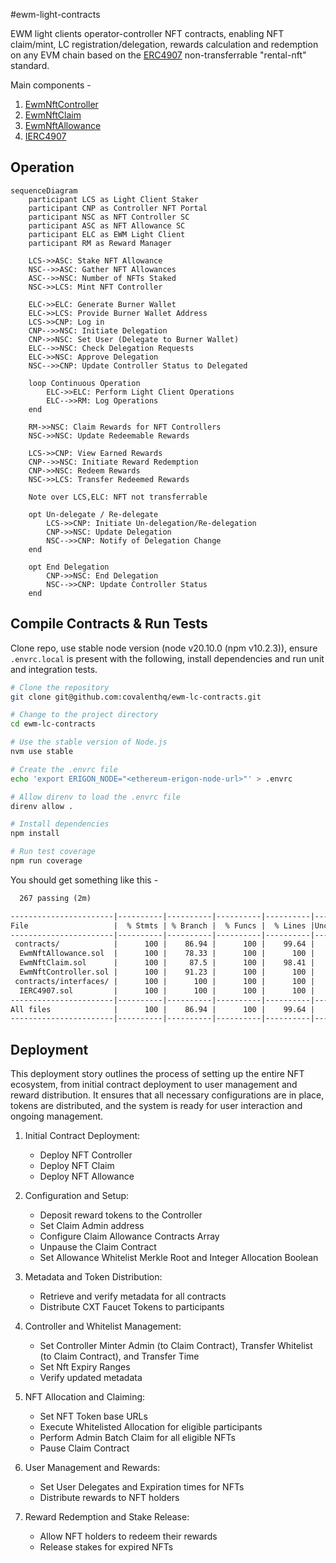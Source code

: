 #ewm-light-contracts

EWM light clients operator-controller NFT contracts, enabling NFT claim/mint, LC registration/delegation, rewards calculation and redemption on any EVM chain based on the [ERC4907](https://eips.ethereum.org/EIPS/eip-4907) non-transferrable "rental-nft" standard.

Main components -

1. [EwmNftController](./contracts/EwmNftController.sol)
1. [EwmNftClaim](./contracts/EwmNftClaim.sol)
1. [EwmNftAllowance](./contracts/EwmNftAllowance.sol)
1. [IERC4907](./contracts/IERC4907.sol)

## Operation

```mermaid
sequenceDiagram
    participant LCS as Light Client Staker
    participant CNP as Controller NFT Portal
    participant NSC as NFT Controller SC
    participant ASC as NFT Allowance SC
    participant ELC as EWM Light Client
    participant RM as Reward Manager

    LCS->>ASC: Stake NFT Allowance
    NSC-->>ASC: Gather NFT Allowances
    ASC-->>NSC: Number of NFTs Staked
    NSC->>LCS: Mint NFT Controller

    ELC->>ELC: Generate Burner Wallet
    ELC->>LCS: Provide Burner Wallet Address
    LCS->>CNP: Log in
    CNP-->>NSC: Initiate Delegation
    CNP->>NSC: Set User (Delegate to Burner Wallet)
    ELC-->>NSC: Check Delegation Requests
    ELC->>NSC: Approve Delegation
    NSC-->>CNP: Update Controller Status to Delegated

    loop Continuous Operation
        ELC->>ELC: Perform Light Client Operations
        ELC-->>RM: Log Operations
    end

    RM->>NSC: Claim Rewards for NFT Controllers
    NSC->>NSC: Update Redeemable Rewards

    LCS->>CNP: View Earned Rewards
    CNP-->>NSC: Initiate Reward Redemption
    CNP->>NSC: Redeem Rewards
    NSC->>LCS: Transfer Redeemed Rewards

    Note over LCS,ELC: NFT not transferrable

    opt Un-delegate / Re-delegate
        LCS->>CNP: Initiate Un-delegation/Re-delegation
        CNP->>NSC: Update Delegation
        NSC-->>CNP: Notify of Delegation Change
    end

    opt End Delegation
        CNP->>NSC: End Delegation
        NSC-->>CNP: Update Controller Status
    end
```

## Compile Contracts & Run Tests

Clone repo, use stable node version (node v20.10.0 (npm v10.2.3)), ensure `.envrc.local` is present with the following, install dependencies and run unit and integration tests.

```bash
# Clone the repository
git clone git@github.com:covalenthq/ewm-lc-contracts.git

# Change to the project directory
cd ewm-lc-contracts

# Use the stable version of Node.js
nvm use stable

# Create the .envrc file
echo 'export ERIGON_NODE="<ethereum-erigon-node-url>"' > .envrc

# Allow direnv to load the .envrc file
direnv allow .

# Install dependencies
npm install

# Run test coverage
npm run coverage
```

You should get something like this -

<!-- prettier-ignore-start -->
```markdown
  267 passing (2m)

-----------------------|----------|----------|----------|----------|----------------|
File                   |  % Stmts | % Branch |  % Funcs |  % Lines |Uncovered Lines |
-----------------------|----------|----------|----------|----------|----------------|
 contracts/            |      100 |    86.94 |      100 |    99.64 |                |
  EwmNftAllowance.sol  |      100 |    78.33 |      100 |      100 |                |
  EwmNftClaim.sol      |      100 |     87.5 |      100 |    98.41 |             74 |
  EwmNftController.sol |      100 |    91.23 |      100 |      100 |                |
 contracts/interfaces/ |      100 |      100 |      100 |      100 |                |
  IERC4907.sol         |      100 |      100 |      100 |      100 |                |
-----------------------|----------|----------|----------|----------|----------------|
All files              |      100 |    86.94 |      100 |    99.64 |                |
-----------------------|----------|----------|----------|----------|----------------|
```
<!-- prettier-ignore-end -->

## Deployment

This deployment story outlines the process of setting up the entire NFT ecosystem, from initial contract deployment to user management and reward distribution. It ensures that all necessary configurations are in place, tokens are distributed, and the system is ready for user interaction and ongoing management.

1. Initial Contract Deployment:

   - Deploy NFT Controller
   - Deploy NFT Claim
   - Deploy NFT Allowance

2. Configuration and Setup:

   - Deposit reward tokens to the Controller
   - Set Claim Admin address
   - Configure Claim Allowance Contracts Array
   - Unpause the Claim Contract
   - Set Allowance Whitelist Merkle Root and Integer Allocation Boolean

3. Metadata and Token Distribution:

   - Retrieve and verify metadata for all contracts
   - Distribute CXT Faucet Tokens to participants

4. Controller and Whitelist Management:

   - Set Controller Minter Admin (to Claim Contract), Transfer Whitelist (to Claim Contract), and Transfer Time
   - Set Nft Expiry Ranges
   - Verify updated metadata

5. NFT Allocation and Claiming:

   - Set NFT Token base URLs
   - Execute Whitelisted Allocation for eligible participants
   - Perform Admin Batch Claim for all eligible NFTs
   - Pause Claim Contract

6. User Management and Rewards:

   - Set User Delegates and Expiration times for NFTs
   - Distribute rewards to NFT holders

7. Reward Redemption and Stake Release:
   - Allow NFT holders to redeem their rewards
   - Release stakes for expired NFTs

